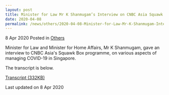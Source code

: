 ```yaml
---
layout: post
title: Minister for Law Mr K Shanmugam’s Interview on CNBC Asia Squawk Box on COVID-19
date: 2020-04-08
permalink: /news/others/2020-04-08-Minister-for-Law-Mr-K-Shanmugam-Interview-on-CNBC-Asia-Squawk-Box-on-COVID-19
---
```



8 Apr 2020 Posted in [Others](/news/others)

Minister for Law and Minister for Home Affairs, Mr K Shanmugam, gave an interview to CNBC Asia's Squawk Box programme, on various aspects of managing COVID-19 in Singapore.

The transcript is below.

[Transcript (332KB)](/files/news/others/Transcript8Apr2020.pdf)    

<p class="right-side-updated">Last updated on 8 Apr 2020</p>
